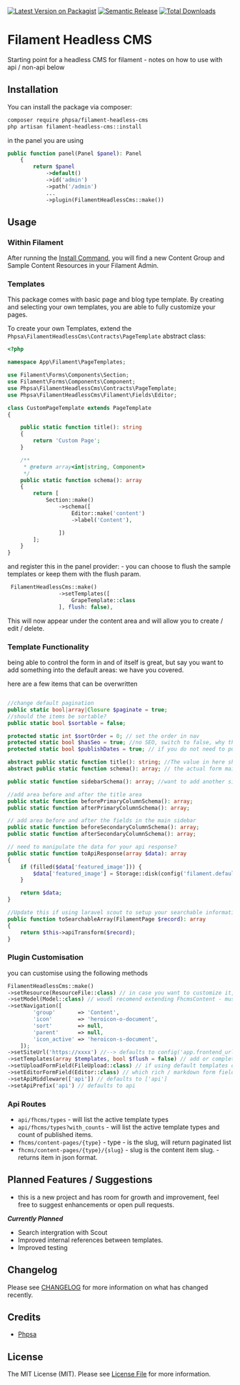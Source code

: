 [![Latest Version on Packagist](https://img.shields.io/packagist/v/phpsa/filament-headless-cms.svg?style=flat-square)](https://packagist.org/packages/phpsa/filament-headless-cms)
[![Semantic Release](https://github.com/phpsa/filament-headless-cms/actions/workflows/release.yml/badge.svg)](https://github.com/phpsa/filament-headless-cms/actions/workflows/release.yml)
[![Total Downloads](https://img.shields.io/packagist/dt/phpsa/filament-headless-cms.svg?style=flat-square)](https://packagist.org/packages/phpsa/filament-headless-cms)

# Filament Headless CMS

Starting point for a headless CMS for filament - notes on how to use with api / non-api below

## Installation


You can install the package via composer:

```bash
composer require phpsa/filament-headless-cms
php artisan filament-headless-cms::install
```

in the panel you are using

```php
public function panel(Panel $panel): Panel
    {
        return $panel
            ->default()
            ->id('admin')
            ->path('/admin')
            ...
            ->plugin(FilamentHeadlessCms::make())
```

## Usage
### Within Filament

After running the [Install Command](#installation), you will find a new Content Group and Sample Content Resources in your Filament Admin.

### Templates

This package comes with basic page and blog type template. By creating and selecting your own templates, you are able to fully
customize your pages.

To create your own Templates, extend the `Phpsa\FilamentHeadlessCms\Contracts\PageTemplate` abstract class:

```php
<?php

namespace App\Filament\PageTemplates;

use Filament\Forms\Components\Section;
use Filament\Forms\Components\Component;
use Phpsa\FilamentHeadlessCms\Contracts\PageTemplate;
use Phpsa\FilamentHeadlessCms\Filament\Fields\Editor;

class CustomPageTemplate extends PageTemplate
{

    public static function title(): string
    {
        return 'Custom Page';
    }

    /**
     * @return array<int|string, Component>
     */
    public static function schema(): array
    {
        return [
            Section::make()
                ->schema([
                    Editor::make('content')
                    ->label('Content'),

                ])
        ];
    }
}
```

and register this in the panel provider: - you can choose to flush the sample templates or keep them with the flush param.
```php
 FilamentHeadlessCms::make()
                ->setTemplates([
                    GrapeTemplate::class
                ], flush: false),
```

This will now appear under the content area and will allow you to create / edit / delete.

### Template Functionality

being able to control the form in and of itself is great, but say you want to add something into the default areas:
we have you covered.

here are a few items that can be overwritten

```php

//change default pagination
public static bool|array|Closure $paginate = true;
//should the items be sortable?
public static bool $sortable = false;

protected static int $sortOrder = 0; // set the order in nav
protected static bool $hasSeo = true; //no SEO, switch to false, why though?
protected static bool $publishDates = true; // if you do not need to publish on a date and it should just be... :-)

abstract public static function title(): string; //The value in here should be unique, it is the identifier for your template
abstract public static function schema(): array; // the actual form main body area, you can do whatever here, sections, tabs, wizards, builders etc.

public static function sidebarSchema(): array; //want to add another sidebar above the SEO?

//add area before and after the title area
public static function beforePrimaryColumnSchema(): array;
public static function afterPrimaryColumnSchema(): array;

// add area before and after the fields in the main sidebar
public static function beforeSecondaryColumnSchema(): array;
public static function afterSecondaryColumnSchema(): array;

// need to manipulate the data for your api response?
public static function toApiResponse(array $data): array
{
    if (filled($data['featured_image'])) {
        $data['featured_image'] = Storage::disk(config('filament.default_filesystem_disk'))->url($data['featured_image']);
    }

    return $data;
}

//Update this if using laravel scout to setup your searchable information
public function toSearchableArray(FilamentPage $record): array
{
    return $this->apiTransform($record);
}
```

### Plugin Customisation
you can customise using the following methods
```php
FilamentHeadlessCms::make()
->setResource(ResourceFile::class) // in case you want to customize it, you can extend the PageResource::class
->setModel(Model::class) // woudl recomend extending FhcmsContent - must implement FilamentPage
->setNavigation([
        'group'       => 'Content',
        'icon'        => 'heroicon-o-document',
        'sort'        => null,
        'parent'      => null,
        'icon_active' => 'heroicon-s-document',
    ]);
->setSiteUrl('https://xxxx') //--> defaults to config('app.frontend_url') ?? config('app.url')
->setTemplates(array $templates, bool $flush = false) // add or completely replace templates
->setUploadFormField(FileUpload::class) // if using default templates or built in upload class -- make sure to use this file uploader
->setEditorFormField(Editor::class) // which rich / markdown form field editor to use - if using default templates
->setApiMiddleware(['api']) // defaults to ['api']
->setApiPrefix('api') // defaults to api
```

### Api Routes
* `api/fhcms/types` - will list the active template types
* `api/fhcms/types?with_counts` - will list the active template types and count of published items.
* `fhcms/content-pages/{type}` - type - is the slug, will return paginated list
* `fhcms/content-pages/{type}/{slug}` - slug is the content item slug. - returns item in json format.


## Planned Features / Suggestions
* this is a new project and has room for growth and improvement, feel free to suggest enhancements or open pull requests.

***Currently Planned***
* Search intergration with Scout
* Improved internal references between templates.
* Improved testing


## Changelog

Please see [CHANGELOG](CHANGELOG.md) for more information on what has changed recently.

## Credits

- [Phpsa](https://github.com/phpsa)

## License

The MIT License (MIT). Please see [License File](LICENSE.md) for more information.
